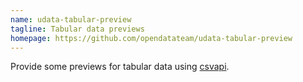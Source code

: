 ```yaml
---
name: udata-tabular-preview
tagline: Tabular data previews
homepage: https://github.com/opendatateam/udata-tabular-preview
---
```


Provide some previews for tabular data using [csvapi](https://github.com/opendatateam/csvapi).
